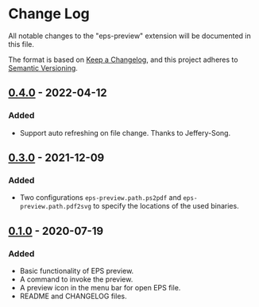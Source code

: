 # Change Log

All notable changes to the "eps-preview" extension will be documented in this file.

The format is based on [Keep a Changelog](https://keepachangelog.com/en/1.0.0/),
and this project adheres to [Semantic Versioning](https://semver.org/spec/v2.0.0.html).

## [0.4.0] - 2022-04-12

### Added

- Support auto refreshing on file change. Thanks to Jeffery-Song.

[0.4.0]: https://github.com/mkvoya/eps-preview/releases/tag/v0.4.0

## [0.3.0] - 2021-12-09

### Added

- Two configurations `eps-preview.path.ps2pdf` and `eps-preview.path.pdf2svg` to specify the locations of the used binaries.

[0.3.0]: https://github.com/mkvoya/eps-preview/releases/tag/v0.3.0

## [0.1.0] - 2020-07-19

### Added

- Basic functionality of EPS preview.
- A command to invoke the preview.
- A preview icon in the menu bar for open EPS file.
- README and CHANGELOG files.

[0.1.0]: https://github.com/mkvoya/eps-preview/releases/tag/v0.1.0

